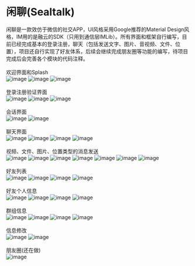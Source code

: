 # 闲聊(Sealtalk)
闲聊是一款效仿于微信的社交APP，UI风格采用Google推荐的Material Design风格，IM用的是融云的SDK（只用到通信层IMLib）。所有界面和框架自行编写，目前已经完成基本的登录注册，聊天（包括发送文字、图片、音视频、文件、位置），项目还自行实现了好友体系，后续会继续完成朋友圈等功能的编写，待项目完成后会完善各个模块的代码注释。
<br><br>
欢迎界面和Splash<br>
![image](https://github.com/SuperSaltedFish/TempImage/blob/master/splash.jpg)
![image](https://github.com/SuperSaltedFish/TempImage/blob/master/guide_1.jpg)
![image](https://github.com/SuperSaltedFish/TempImage/blob/master/guide_2.jpg)
<br><br>
登录注册验证界面<br>
![image](https://github.com/SuperSaltedFish/TempImage/blob/master/login.jpg)
![image](https://github.com/SuperSaltedFish/TempImage/blob/master/register.jpg)
![image](https://github.com/SuperSaltedFish/TempImage/blob/master/verify.jpg)
<br><br>
会话界面<br>
![image](https://github.com/SuperSaltedFish/TempImage/blob/master/conversation.jpg)
![image](https://github.com/SuperSaltedFish/TempImage/blob/master/conversation_3.jpg)
<br><br>
聊天界面<br>
![image](https://github.com/SuperSaltedFish/TempImage/blob/master/chat_0.jpg)
![image](https://github.com/SuperSaltedFish/TempImage/blob/master/chat_1.jpg)
![image](https://github.com/SuperSaltedFish/TempImage/blob/master/chat_2.jpg)
![image](https://github.com/SuperSaltedFish/TempImage/blob/master/chat_6.jpg)
<br><br>
视频、文件、图片、位置类型的消息发送<br>
![image](https://github.com/SuperSaltedFish/TempImage/blob/master/selector_video_1.jpg)
![image](https://github.com/SuperSaltedFish/TempImage/blob/master/selector_video_2.jpg)
![image](https://github.com/SuperSaltedFish/TempImage/blob/master/selector_video_3.jpg)
![image](https://github.com/SuperSaltedFish/TempImage/blob/master/selector_file.jpg)
![image](https://github.com/SuperSaltedFish/TempImage/blob/master/selector_image.jpg)
![image](https://github.com/SuperSaltedFish/TempImage/blob/master/location_1.jpg)
![image](https://github.com/SuperSaltedFish/TempImage/blob/master/location_0.jpg)
<br><br>
好友列表<br>
![image](https://github.com/SuperSaltedFish/TempImage/blob/master/contactList_1.jpg)
![image](https://github.com/SuperSaltedFish/TempImage/blob/master/contactList_3.jpg)
![image](https://github.com/SuperSaltedFish/TempImage/blob/master/contact_3.jpg)
![image](https://github.com/SuperSaltedFish/TempImage/blob/master/contactOperation.jpg)
<br><br>
好友个人信息<br>
![image](https://github.com/SuperSaltedFish/TempImage/blob/master/contactProfile_0.jpg)
![image](https://github.com/SuperSaltedFish/TempImage/blob/master/contactProfile_1.jpg)
![image](https://github.com/SuperSaltedFish/TempImage/blob/master/contactProfile_2.jpg)
![image](https://github.com/SuperSaltedFish/TempImage/blob/master/contactProfile_3.jpg)
<br><br>
群组信息<br>
![image](https://github.com/SuperSaltedFish/TempImage/blob/master/group_1.jpg)
![image](https://github.com/SuperSaltedFish/TempImage/blob/master/group_2.jpg)
![image](https://github.com/SuperSaltedFish/TempImage/blob/master/group_0.jpg)
![image](https://github.com/SuperSaltedFish/TempImage/blob/master/contactProfile_3.jpg)
<br><br>
信息修改<br>
![image](https://github.com/SuperSaltedFish/TempImage/blob/master/profile.jpg)
![image](https://github.com/SuperSaltedFish/TempImage/blob/master/crop.jpg)
<br><br>
朋友圈(还在做)<br>
![image](https://github.com/SuperSaltedFish/TempImage/blob/master/moments.jpg)
